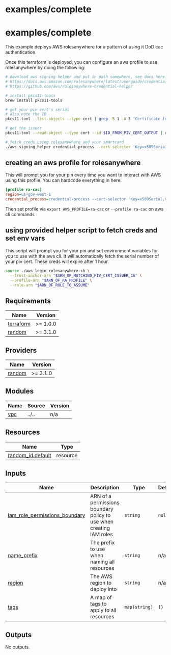 
# examples/complete


# examples/complete

This example deploys AWS rolesanywhere for a pattern of using it DoD cac authentication.

Once this terraform is deployed, you can configure an aws profile to use rolesanywhere by doing the following:
```bash
# download aws signing helper and put in path somewhere, see docs here:
# https://docs.aws.amazon.com/rolesanywhere/latest/userguide/credential-helper.html
# https://github.com/aws/rolesanywhere-credential-helper

# install pkcs11-tools
brew install pkcs11-tools

# get your piv cert's serial
# also note the ID
pkcs11-tool --list-objects --type cert | grep -B 1 -A 3 "Certificate for PIV Authentication"

# get the issuer
pkcs11-tool --read-object --type cert --id $ID_FROM_PIV_CERT_OUTPUT | openssl x509 -inform DER  -text -noout -issuer | grep 'Issuer:'

# fetch creds using rolesanywhere and your smartcard
./aws_signing_helper credential-process --cert-selector 'Key=x509Serial,Value=$PIV_CERT_SERIAL' --trust-anchor-arn $ARN_OF_MATCHING_PIV_CERT_ISSUER_CA --profile-arn $ARN_OF_RA_PROFILE --role-arn $ARN_OF_ROLE_TO_ASSUME

```

## creating an aws profile for rolesanywhere

This will prompt you for your pin every time you want to interact with AWS using this profile.
You can hardcode everything in here:

```ini
[profile ra-cac]
region=us-gov-west-1
credential_process=credential-process --cert-selector 'Key=x509Serial,Value=$PIV_CERT_SERIAL' --trust-anchor-arn $ARN_OF_MATCHING_PIV_CERT_ISSUER_CA --profile-arn $ARN_OF_RA_PROFILE --role-arn $ARN_OF_ROLE_TO_ASSUME
```

Then set profile via `export AWS_PROFILE=ra-cac` or `--profile ra-cac` on aws cli commands

## using provided helper script to fetch creds and set env vars

This script will prompt you for your pin and set environment variables for you to use with the aws cli. It will automatically fetch the serial number of your piv cert.
These creds will expire after 1 hour.

```bash
source ./aws_login_rolesanywhere.sh \
  --trust-anchor-arn "$ARN_OF_MATCHING_PIV_CERT_ISSUER_CA" \
  --profile-arn "$ARN_OF_RA_PROFILE" \
  --role-arn "$ARN_OF_ROLE_TO_ASSUME"
```

<!-- BEGIN_TF_DOCS -->
## Requirements

| Name | Version |
|------|---------|
| <a name="requirement_terraform"></a> [terraform](#requirement\_terraform) | >= 1.0.0 |
| <a name="requirement_random"></a> [random](#requirement\_random) | >= 3.1.0 |

## Providers

| Name | Version |
|------|---------|
| <a name="provider_random"></a> [random](#provider\_random) | >= 3.1.0 |

## Modules

| Name | Source | Version |
|------|--------|---------|
| <a name="module_vpc"></a> [vpc](#module\_vpc) | ../.. | n/a |

## Resources

| Name | Type |
|------|------|
| [random_id.default](https://registry.terraform.io/providers/hashicorp/random/latest/docs/resources/id) | resource |

## Inputs

| Name | Description | Type | Default | Required |
|------|-------------|------|---------|:--------:|
| <a name="input_iam_role_permissions_boundary"></a> [iam\_role\_permissions\_boundary](#input\_iam\_role\_permissions\_boundary) | ARN of a permissions boundary policy to use when creating IAM roles | `string` | `null` | no |
| <a name="input_name_prefix"></a> [name\_prefix](#input\_name\_prefix) | The prefix to use when naming all resources | `string` | n/a | yes |
| <a name="input_region"></a> [region](#input\_region) | The AWS region to deploy into | `string` | n/a | yes |
| <a name="input_tags"></a> [tags](#input\_tags) | A map of tags to apply to all resources | `map(string)` | `{}` | no |

## Outputs

No outputs.
<!-- END_TF_DOCS -->
